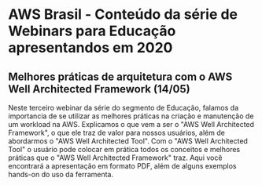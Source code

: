 # AWS Brasil - Conteúdo da série de Webinars para Educação apresentandos em 2020

## Melhores práticas de arquitetura com o AWS Well Architected Framework (14/05)

Neste terceiro webinar da série do segmento de Educação, falamos da importancia de se utilizar as melhores práticas na criação e manutenção de um workload na AWS. Explicamos o que vem a ser o "AWS Well Architected Framework", o que ele traz de valor para nossos usuários, além de abordarmos o "AWS Well Architected Tool". Com o "AWS Well Architected Tool" o usuário pode colocar em prática todos os conceitos e melhores práticas que o "AWS Well Architected Framework" traz. Aqui você encontrará a apresentação em formato PDF, além de alguns exemplos hands-on do uso da ferramenta.
